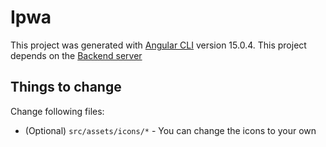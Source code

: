 # Ipwa

This project was generated with [Angular CLI](https://github.com/angular/angular-cli) version 15.0.4.
This project depends on the [Backend server](https://github.com/Slasherss1/ipwa-backend2)

## Things to change
Change following files:
- (Optional) `src/assets/icons/*` - You can change the icons to your own 